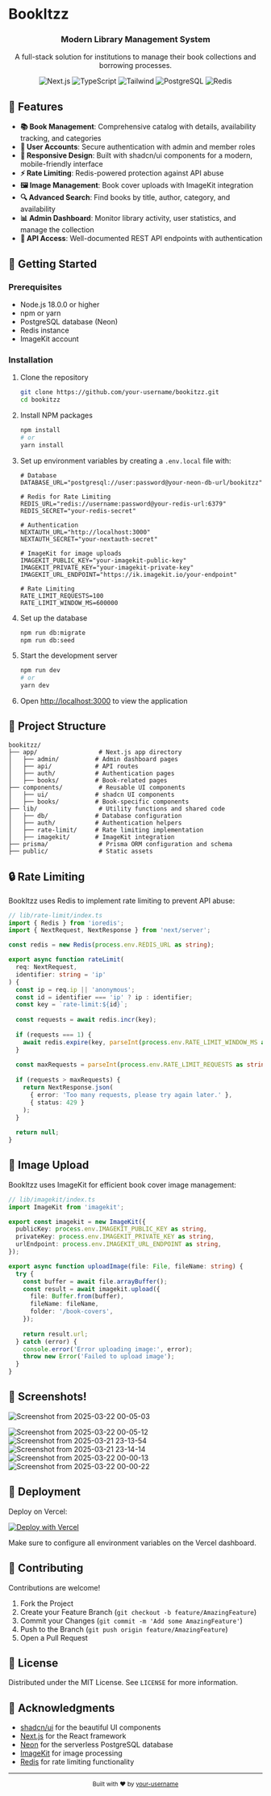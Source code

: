 # BookItzz

<div align="center">

  <h3>Modern Library Management System</h3>
  <p>A full-stack solution for institutions to manage their book collections and borrowing processes.</p>

  <div>
    <img src="https://img.shields.io/badge/Next.js-black?style=for-the-badge&logo=next.js&logoColor=white" alt="Next.js" />
    <img src="https://img.shields.io/badge/TypeScript-3178C6?style=for-the-badge&logo=typescript&logoColor=white" alt="TypeScript" />
    <img src="https://img.shields.io/badge/Tailwind-38B2AC?style=for-the-badge&logo=tailwind-css&logoColor=white" alt="Tailwind" />
    <img src="https://img.shields.io/badge/PostgreSQL-316192?style=for-the-badge&logo=postgresql&logoColor=white" alt="PostgreSQL" />
    <img src="https://img.shields.io/badge/Redis-DC382D?style=for-the-badge&logo=redis&logoColor=white" alt="Redis" />
  </div>
</div>

## 🌟 Features

- **📚 Book Management**: Comprehensive catalog with details, availability tracking, and categories
- **👥 User Accounts**: Secure authentication with admin and member roles
- **📱 Responsive Design**: Built with shadcn/ui components for a modern, mobile-friendly interface
- **⚡ Rate Limiting**: Redis-powered protection against API abuse
- **🖼️ Image Management**: Book cover uploads with ImageKit integration
- **🔍 Advanced Search**: Find books by title, author, category, and availability
- **📊 Admin Dashboard**: Monitor library activity, user statistics, and manage the collection
- **📱 API Access**: Well-documented REST API endpoints with authentication

## 🚀 Getting Started

### Prerequisites

- Node.js 18.0.0 or higher
- npm or yarn
- PostgreSQL database (Neon)
- Redis instance
- ImageKit account

### Installation

1. Clone the repository
   ```sh
   git clone https://github.com/your-username/bookitzz.git
   cd bookitzz
   ```

2. Install NPM packages
   ```sh
   npm install
   # or
   yarn install
   ```

3. Set up environment variables by creating a `.env.local` file with:
   ```
   # Database
   DATABASE_URL="postgresql://user:password@your-neon-db-url/bookitzz"
   
   # Redis for Rate Limiting
   REDIS_URL="redis://username:password@your-redis-url:6379"
   REDIS_SECRET="your-redis-secret"
   
   # Authentication
   NEXTAUTH_URL="http://localhost:3000"
   NEXTAUTH_SECRET="your-nextauth-secret"
   
   # ImageKit for image uploads
   IMAGEKIT_PUBLIC_KEY="your-imagekit-public-key"
   IMAGEKIT_PRIVATE_KEY="your-imagekit-private-key"
   IMAGEKIT_URL_ENDPOINT="https://ik.imagekit.io/your-endpoint"
   
   # Rate Limiting
   RATE_LIMIT_REQUESTS=100
   RATE_LIMIT_WINDOW_MS=600000
   ```

4. Set up the database
   ```sh
   npm run db:migrate
   npm run db:seed
   ```

5. Start the development server
   ```sh
   npm run dev
   # or
   yarn dev
   ```

6. Open [http://localhost:3000](http://localhost:3000) to view the application

## 📝 Project Structure

```
bookitzz/
├── app/                 # Next.js app directory
│   ├── admin/          # Admin dashboard pages
│   ├── api/            # API routes
│   ├── auth/           # Authentication pages
│   ├── books/          # Book-related pages
├── components/          # Reusable UI components
│   ├── ui/             # shadcn UI components
│   ├── books/          # Book-specific components
├── lib/                 # Utility functions and shared code
│   ├── db/             # Database configuration
│   ├── auth/           # Authentication helpers
│   ├── rate-limit/     # Rate limiting implementation
│   ├── imagekit/       # ImageKit integration
├── prisma/              # Prisma ORM configuration and schema
├── public/              # Static assets
```


## 🔒 Rate Limiting

BookItzz uses Redis to implement rate limiting to prevent API abuse:

```typescript
// lib/rate-limit/index.ts
import { Redis } from 'ioredis';
import { NextRequest, NextResponse } from 'next/server';

const redis = new Redis(process.env.REDIS_URL as string);

export async function rateLimit(
  req: NextRequest,
  identifier: string = 'ip'
) {
  const ip = req.ip || 'anonymous';
  const id = identifier === 'ip' ? ip : identifier;
  const key = `rate-limit:${id}`;
  
  const requests = await redis.incr(key);
  
  if (requests === 1) {
    await redis.expire(key, parseInt(process.env.RATE_LIMIT_WINDOW_MS as string) / 1000);
  }
  
  const maxRequests = parseInt(process.env.RATE_LIMIT_REQUESTS as string);
  
  if (requests > maxRequests) {
    return NextResponse.json(
      { error: 'Too many requests, please try again later.' },
      { status: 429 }
    );
  }
  
  return null;
}
```

## 📸 Image Upload

BookItzz uses ImageKit for efficient book cover image management:

```typescript
// lib/imagekit/index.ts
import ImageKit from 'imagekit';

export const imagekit = new ImageKit({
  publicKey: process.env.IMAGEKIT_PUBLIC_KEY as string,
  privateKey: process.env.IMAGEKIT_PRIVATE_KEY as string,
  urlEndpoint: process.env.IMAGEKIT_URL_ENDPOINT as string,
});

export async function uploadImage(file: File, fileName: string) {
  try {
    const buffer = await file.arrayBuffer();
    const result = await imagekit.upload({
      file: Buffer.from(buffer),
      fileName: fileName,
      folder: '/book-covers',
    });
    
    return result.url;
  } catch (error) {
    console.error('Error uploading image:', error);
    throw new Error('Failed to upload image');
  }
}
```

## 📱 Screenshots!
![Screenshot from 2025-03-22 00-05-03](https://github.com/user-attachments/assets/f8659476-1a10-4129-ab95-f5907e6439ac)

![Screenshot from 2025-03-22 00-05-12](https://github.com/user-attachments/assets/1a5cc3c6-a84c-4141-9c31-12bb1058c7d6)
![Screenshot from 2025-03-21 23-13-54](https://github.com/user-attachments/assets/59a2f67e-d7cc-4ff2-b009-8c6612c2087d)
![Screenshot from 2025-03-21 23-14-14](https://github.com/user-attachments/assets/b22c89d8-44a5-43b5-9f39-674f32f148ac)
![Screenshot from 2025-03-22 00-00-13](https://github.com/user-attachments/assets/4d67332f-5a7a-4540-b4aa-6329e3315c12)
![Screenshot from 2025-03-22 00-00-22](https://github.com/user-attachments/assets/8fd08747-6f83-485e-a873-240285235f20)


## 🚢 Deployment

Deploy on Vercel:

[![Deploy with Vercel](https://vercel.com/button)](https://vercel.com/new/clone?repository-url=https%3A%2F%2Fgithub.com%2Fyour-username%2Fbookitzz)

Make sure to configure all environment variables on the Vercel dashboard.

## 🤝 Contributing

Contributions are welcome!

1. Fork the Project
2. Create your Feature Branch (`git checkout -b feature/AmazingFeature`)
3. Commit your Changes (`git commit -m 'Add some AmazingFeature'`)
4. Push to the Branch (`git push origin feature/AmazingFeature`)
5. Open a Pull Request

## 📄 License

Distributed under the MIT License. See `LICENSE` for more information.

## 👏 Acknowledgments

* [shadcn/ui](https://ui.shadcn.com/) for the beautiful UI components
* [Next.js](https://nextjs.org/) for the React framework
* [Neon](https://neon.tech/) for the serverless PostgreSQL database
* [ImageKit](https://imagekit.io/) for image processing
* [Redis](https://redis.io/) for rate limiting functionality


---

<div align="center">
  <sub>Built with ❤️ by <a href="https://github.com/your-username">your-username</a></sub>
</div>
